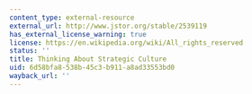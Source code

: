 ```yaml
---
content_type: external-resource
external_url: http://www.jstor.org/stable/2539119
has_external_license_warning: true
license: https://en.wikipedia.org/wiki/All_rights_reserved
status: ''
title: Thinking About Strategic Culture
uid: 6d58bfa8-538b-45c3-b911-a8ad33553bd0
wayback_url: ''
---
```

